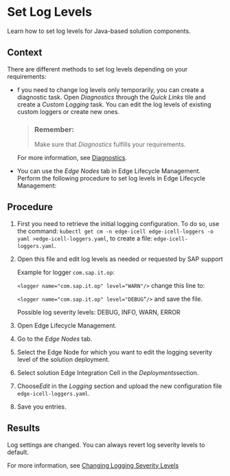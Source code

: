 <!-- loio8e58ec4174764c94adb86ccbaa14af5d -->

# Set Log Levels

Learn how to set log levels for Java-based solution components.



## Context

There are different methods to set log levels depending on your requirements:

-   f you need to change log levels only temporarily, you can create a diagnostic task. Open *Diagnostics* through the *Quick Links* tile and create a *Custom Logging* task. You can edit the log levels of existing custom loggers or create new ones.

    > ### Remember:  
    > Make sure that *Diagnostics* fulfills your requirements.

    For more information, see [Diagnostics](diagnostics-80f3050.md).

-   You can use the *Edge Nodes* tab in Edge Lifecycle Management. Perform the following procedure to set log levels in Edge Lifecycle Management:



## Procedure

1.  First you need to retrieve the initial logging configuration. To do so, use the command: `kubectl get cm -n edge-icell edge-icell-loggers -o yaml >edge-icell-loggers.yaml`, to create a file: `edge-icell-loggers.yaml`.

2.  Open this file and edit log levels as needed or requested by SAP support

    Example for logger `com.sap.it.op`:

    `<logger name="com.sap.it.op" level="WARN"/>` change this line to:

    `<logger name="com.sap.it.op" level="DEBUG”/>` and save the file.

    Possible log severity levels: DEBUG, INFO, WARN, ERROR

3.  Open Edge Lifecycle Management.

4.  Go to the *Edge Nodes* tab.

5.  Select the Edge Node for which you want to edit the logging severity level of the solution deployment.

6.  Select solution Edge Integration Cell in the *Deployments*section.

7.  Choose*Edit* in the *Logging* section and upload the new configuration file `edge-icell-loggers.yaml`.

8.  Save you entries.




<a name="loio8e58ec4174764c94adb86ccbaa14af5d__result_jkw_dnm_fvb"/>

## Results

Log settings are changed. You can always revert log severity levels to default.

For more information, see [Changing Logging Severity Levels](https://help.sap.com/docs/EDGE_LIFECYCLE_MANAGEMENT/9d5719aae5aa4d479083253ba79c23f9/1ce54d8bd96340c9b018ac80494a06af.html?q=Changing%20Logging%20Severity%20Levels)

